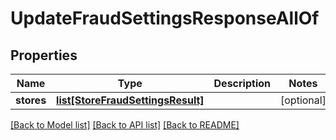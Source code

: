 # UpdateFraudSettingsResponseAllOf

## Properties
Name | Type | Description | Notes
------------ | ------------- | ------------- | -------------
**stores** | [**list[StoreFraudSettingsResult]**](StoreFraudSettingsResult.md) |  | [optional] 

[[Back to Model list]](../README.md#documentation-for-models) [[Back to API list]](../README.md#documentation-for-api-endpoints) [[Back to README]](../README.md)


